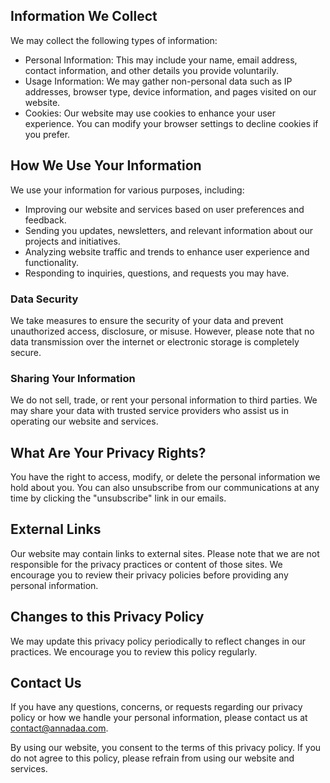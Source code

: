## Information We Collect

We may collect the following types of information:

- Personal Information: This may include your name, email address, contact information, and other details you provide voluntarily.
- Usage Information: We may gather non-personal data such as IP addresses, browser type, device information, and pages visited on our website.
- Cookies: Our website may use cookies to enhance your user experience. You can modify your browser settings to decline cookies if you prefer.

## How We Use Your Information

We use your information for various purposes, including:

- Improving our website and services based on user preferences and feedback.
- Sending you updates, newsletters, and relevant information about our projects and initiatives.
- Analyzing website traffic and trends to enhance user experience and functionality.
- Responding to inquiries, questions, and requests you may have.

### Data Security

We take measures to ensure the security of your data and prevent unauthorized access, disclosure, or misuse. However, please note that no data transmission over the internet or electronic storage is completely secure.

### Sharing Your Information

We do not sell, trade, or rent your personal information to third parties. We may share your data with trusted service providers who assist us in operating our website and services.

## What Are Your Privacy Rights?

You have the right to access, modify, or delete the personal information we hold about you. You can also unsubscribe from our communications at any time by clicking the "unsubscribe" link in our emails.

## External Links

Our website may contain links to external sites. Please note that we are not responsible for the privacy practices or content of those sites. We encourage you to review their privacy policies before providing any personal information.

## Changes to this Privacy Policy

We may update this privacy policy periodically to reflect changes in our practices. We encourage you to review this policy regularly.

## Contact Us

If you have any questions, concerns, or requests regarding our privacy policy or how we handle your personal information, please contact us at [contact@annadaa.com](mailto:contact@annadaa.com).

By using our website, you consent to the terms of this privacy policy. If you do not agree to this policy, please refrain from using our website and services.
